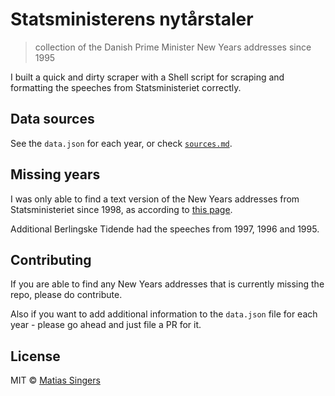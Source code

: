 # Statsministerens nytårstaler
> collection of the Danish Prime Minister New Years addresses since 1995

I built a quick and dirty scraper with a Shell script for scraping and formatting the speeches from Statsministeriet correctly.

## Data sources
See the `data.json` for each year, or check [`sources.md`](sources.md).

## Missing years
I was only able to find a text version of the New Years addresses from Statsministeriet since 1998, as according to [this page](http://www.stm.dk/_a_1612.html).

Additional Berlingske Tidende had the speeches from 1997, 1996 and 1995.

## Contributing
If you are able to find any New Years addresses that is currently missing the repo, please do contribute.

Also if you want to add additional information to the `data.json` file for each year - please go ahead and just file a PR for it.

## License

MIT © [Matias Singers](http://mts.io)
